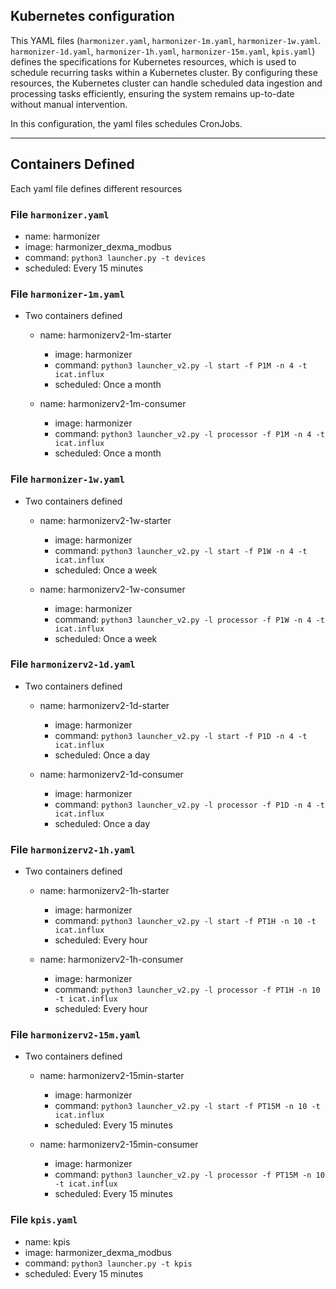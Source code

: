## Kubernetes configuration

This YAML files (`harmonizer.yaml`,  `harmonizer-1m.yaml`, `harmonizer-1w.yaml`. `harmonizer-1d.yaml`, `harmonizer-1h.yaml`, `harmonizer-15m.yaml`, `kpis.yaml`) defines the specifications for Kubernetes resources, 
which is used to schedule recurring tasks within a Kubernetes cluster. 
By configuring these resources, the Kubernetes cluster can handle scheduled data 
ingestion and processing tasks efficiently, ensuring the system remains up-to-date without
manual intervention.

In this configuration, the yaml files schedules CronJobs.

---
## Containers Defined

Each yaml file defines different resources

### File `harmonizer.yaml`
* name: harmonizer
* image: harmonizer_dexma_modbus
* command: `python3 launcher.py -t devices`
* scheduled: Every 15 minutes

### File `harmonizer-1m.yaml`
* Two containers defined

  * name: harmonizerv2-1m-starter
    * image: harmonizer
    * command: `python3 launcher_v2.py -l start -f P1M -n 4 -t icat.influx`
    * scheduled: Once a month
    
  * name: harmonizerv2-1m-consumer
    * image: harmonizer
    * command: `python3 launcher_v2.py -l processor -f P1M -n 4 -t icat.influx`
    * scheduled: Once a month


### File `harmonizer-1w.yaml`

* Two containers defined

  * name: harmonizerv2-1w-starter
    * image: harmonizer
    * command: `python3 launcher_v2.py -l start -f P1W -n 4 -t icat.influx`
    * scheduled: Once a week
    
  * name: harmonizerv2-1w-consumer
    * image: harmonizer
    * command: `python3 launcher_v2.py -l processor -f P1W -n 4 -t icat.influx`
    * scheduled: Once a week


### File `harmonizerv2-1d.yaml`
* Two containers defined

  * name: harmonizerv2-1d-starter
    * image: harmonizer
    * command: `python3 launcher_v2.py -l start -f P1D -n 4 -t icat.influx`
    * scheduled: Once a day
    
  * name: harmonizerv2-1d-consumer
    * image: harmonizer
    * command: `python3 launcher_v2.py -l processor -f P1D -n 4 -t icat.influx`
    * scheduled: Once a day


### File `harmonizerv2-1h.yaml`
* Two containers defined

  * name: harmonizerv2-1h-starter
    * image: harmonizer
    * command: `python3 launcher_v2.py -l start -f PT1H -n 10 -t icat.influx`
    * scheduled: Every hour
    
  * name: harmonizerv2-1h-consumer
    * image: harmonizer
    * command: `python3 launcher_v2.py -l processor -f PT1H -n 10 -t icat.influx`
    * scheduled: Every hour


### File `harmonizerv2-15m.yaml`

* Two containers defined

  * name: harmonizerv2-15min-starter
    * image: harmonizer
    * command: `python3 launcher_v2.py -l start -f PT15M -n 10 -t icat.influx`
    * scheduled: Every 15 minutes
    
  * name: harmonizerv2-15min-consumer
    * image: harmonizer
    * command: `python3 launcher_v2.py -l processor -f PT15M -n 10 -t icat.influx`
    * scheduled: Every 15 minutes


### File `kpis.yaml`
* name: kpis
* image: harmonizer_dexma_modbus
* command: `python3 launcher.py -t kpis`
* scheduled: Every 15 minutes